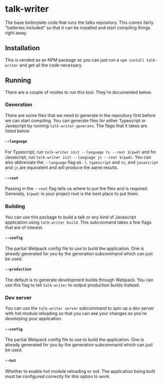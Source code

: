 # talk-writer

The base boilerplate code that runs the talks repository. This comes fairly "batteries included" so that it can be installed and start compiling things right away.

## Installation

This is vended as an NPM package so you can just run a `npm install talk-writer` and get all the code necessary.

## Running

There are a couple of modes to run this tool. They're documented below.

### Generation

There are some files that we need to generate in the repository first before we can start compiling. You can generate files for either Typescript or Javascript by running `talk-writer generate`. The flags that it takes are listed below.

#### `--language`

For Typescript, run `talk-writer init --language ts --root $(pwd)` and for Javascript, run `talk-writer init --language js --root $(pwd)`. You can also abbreviate the `--language` flag as `-l`. `typescript` and `ts`, and `javascript` and `js` are equivalent and will produce the aame results.

#### `--root`

Passing in the `--root` flag tells us where to put the files and is required. Generally, `$(pwd)` in your project root is the best place to put them.

### Building

You can use this package to build a talk or any kind of Javascript application using `talk-writer build`. This subcoomand takes a few flags that are of interest.

#### `--config`

The partial Webpack config file to use to build the application. One is already generated for you by the generation subcommand which can just be used.

#### `--production`

The default is to generate development builds through Webpack. You can use this flag to tell `talk-writer` to output production builds instead.

### Dev server

You can use the `talk-writer server` subcommand to spin up a dev server with hot module reloading so that you can see your changes as you're developing your application.

#### `--config`

The partial Webpack config file to use to build the application. One is already generated for you by the generation subcommand which can just be used.

#### `--hot`

Whether to enable hot module reloading or not. The application being built must be configured correctly for this option to work.
